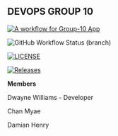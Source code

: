 ## DEVOPS GROUP 10

[![A workflow for Group-10 App](https://github.com/DwayneWilliams3372/Group10devops/actions/workflows/main.yml/badge.svg)](https://github.com/DwayneWilliams3372/Group10devops/actions/workflows/main.yml)

![GitHub Workflow Status (branch)](https://img.shields.io/github/actions/workflow/status/DwayneWilliams3372/Group10devops/main.yml?branch=develop&style=flat-square)

[![LICENSE](https://img.shields.io/github/license/DwayneWilliams3372/Group10devops.svg?style=flat-square)](https://github.com/DwayneWilliams3372/Group10devops/blob/master/LICENSE)

[![Releases](https://img.shields.io/github/release/DwayneWilliams3372/Group10devops/all.svg?style=flat-square)](https://github.com/DwayneWilliams3372/Group10devops/releases)

**Members**

Dwayne Williams - Developer

Chan Myae

Damian Henry